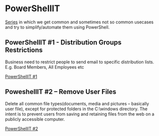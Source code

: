 # PowerShellIT
[Series](https://www.andysvints.com/category/powershellit/) in which we get common and sometimes not so common usecases and try to simplify/automate them using PowerShell. 

## PowerShellIT #1 - Distribution Groups Restrictions
Business need to restrict people to send email to specific distribution lists. E.g. Board Members, All Employees etc

[PowerShellIT #1](https://github.com/andysvints/PowerShellIT/tree/master/PowerShellIT%20%231%20-%20Distribution%20Groups%20Restrictions)

## PoweshellIT #2 – Remove User Files 
Delete all common file types(documents, media and pictures – basically user file), except for protected folders in the C:\windows directory. The intent is to prevent users from saving and retaining files from the web on a publicly accessible computer.

[PowerShellIT #2](https://github.com/andysvints/PowerShellIT/tree/master/PoweshellIT%20%232%20%E2%80%93%20Remove%20User%20Files)
